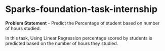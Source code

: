 # Sparks-foundation-task-internship
**Problem Statement** - Predict the Percentage of student based on number of hours studied.

In this task, Using Linear Regression percentage scored by students is predicted based on the number of hours they studied.
